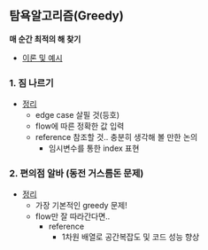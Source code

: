 ## 탐욕알고리즘(Greedy)
**매 순간 최적의 해 찾기**
- [이론 및 예시](https://github.com/ssu18/TIL/blob/main/Algorithm/AL_Greedy.md)

### 1. 짐 나르기

- [정리](https://github.com/ssu18/TIL/blob/main/Problem%20Solving/Coplit/Greedy/%EC%A7%90%20%EB%82%98%EB%A5%B4%EA%B8%B0.md)
  -  edge case 살필 것(등호)
  -  flow에 따른 정확한 값 입력
  -  reference 참조할 것.. 충분히 생각해 볼 만한 논의
     -  임시변수를 통한 index 표현

### 2. 편의점 알바 (동전 거스름돈 문제)
- [정리](https://github.com/ssu18/TIL/blob/main/Problem%20Solving/Coplit/Greedy/%ED%8E%B8%EC%9D%98%EC%A0%90%20%EC%95%8C%EB%B0%94.md)
  - 가장 기본적인 greedy 문제!
  - flow만 잘 따라간다면..
    - reference
      - 1차원 배열로 공간복잡도 및 코드 성능 향상
